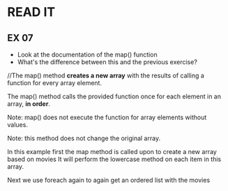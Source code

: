 # READ IT
## EX 07
* Look at the documentation of the map() function
* What's the difference between this and the previous exercise?

//The map() method **creates a new array** with the results of calling a function for every array element.

The map() method calls the provided function once for each element in an array, **in order**.

Note: map() does not execute the function for array elements without values.

Note: this method does not change the original array.

In this example first the map method is called upon to create a new array based on movies
It will perform the lowercase method on each item in this array.

Next we use foreach again to again get an ordered list with the movies